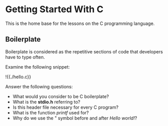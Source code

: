 # Getting Started With C
This is the home base for the lessons on the C programming language.

## Boilerplate
Boilerplate is considered as the repetitive sections of code that developers have to type often.

Examine the following snippet:

!{{./hello.c}}

Answer the following questions:
- What would you consider to be C boilerplate?
- What is the **stdio.h** referring to?
- Is this header file necessary for every C program?
- What is the function *printf* used for?
- Why do we use the " symbol before and after *Hello world!*?

